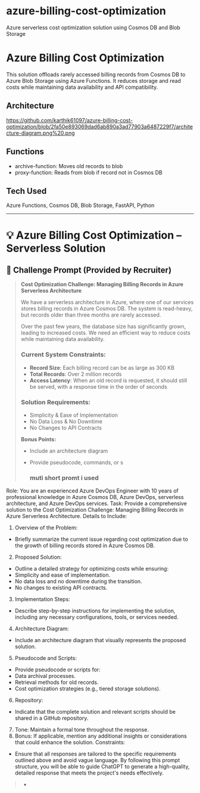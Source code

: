 # azure-billing-cost-optimization
Azure serverless cost optimization solution using Cosmos DB and Blob Storage

# Azure Billing Cost Optimization

This solution offloads rarely accessed billing records from Cosmos DB to Azure Blob Storage using Azure Functions. It reduces storage and read costs while maintaining data availability and API compatibility.

## Architecture
https://github.com/karthik61097/azure-billing-cost-optimization/blob/2fa50e893069dad6ab890a3ad77903a6487229f7/architecture-diagram.png%20.png

## Functions
- archive-function: Moves old records to blob
- proxy-function: Reads from blob if record not in Cosmos DB

## Tech Used
Azure Functions, Cosmos DB, Blob Storage, FastAPI, Python

___

# 💡 Azure Billing Cost Optimization – Serverless Solution

## 📌 Challenge Prompt (Provided by Recruiter) 

> **Cost Optimization Challenge: Managing Billing Records in Azure Serverless Architecture**  
>
> We have a serverless architecture in Azure, where one of our services stores billing records in Azure Cosmos DB. The system is read-heavy, but records older than three months are rarely accessed.  
>
> Over the past few years, the database size has significantly grown, leading to increased costs. We need an efficient way to reduce costs while maintaining data availability.
>
> ### Current System Constraints:
> - **Record Size**: Each billing record can be as large as 300 KB  
> - **Total Records**: Over 2 million records  
> - **Access Latency**: When an old record is requested, it should still be served, with a response time in the order of seconds  
>
> ### Solution Requirements:
> - Simplicity & Ease of Implementation  
> - No Data Loss & No Downtime  
> - No Changes to API Contracts  
>
> **Bonus Points:**
> - Include an architecture diagram  
> - Provide pseudocode, commands, or s
>
>   ### muti short promt i used

Role: You are an experienced Azure DevOps Engineer with 10 years of professional knowledge in Azure Cosmos DB, Azure DevOps, serverless architecture, and Azure DevOps services.
Task: Provide a comprehensive solution to the Cost Optimization Challenge: Managing Billing Records in Azure Serverless Architecture.
Details to Include:
1. Overview of the Problem:
- Briefly summarize the current issue regarding cost optimization due to the growth of billing records stored in Azure Cosmos DB.
2. Proposed Solution:
- Outline a detailed strategy for optimizing costs while ensuring:
- Simplicity and ease of implementation.
- No data loss and no downtime during the transition.
- No changes to existing API contracts.
3. Implementation Steps:
- Describe step-by-step instructions for implementing the solution, including any necessary configurations, tools, or services needed.
4. Architecture Diagram:
- Include an architecture diagram that visually represents the proposed solution.
5. Pseudocode and Scripts:
- Provide pseudocode or scripts for:
- Data archival processes.
- Retrieval methods for old records.
- Cost optimization strategies (e.g., tiered storage solutions).
6. Repository:
- Indicate that the complete solution and relevant scripts should be shared in a GitHub repository.
7. Tone: Maintain a formal tone throughout the response.
8. Bonus: If applicable, mention any additional insights or considerations that could enhance the solution.
Constraints:
- Ensure that all responses are tailored to the specific requirements outlined above and avoid vague language.
By following this prompt structure, you will be able to guide ChatGPT to generate a high-quality, detailed response that meets the project's needs effectively.
>   -
